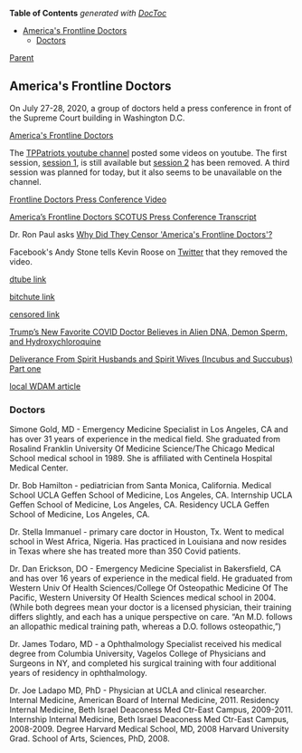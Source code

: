 <!-- START doctoc generated TOC please keep comment here to allow auto update -->
<!-- DON'T EDIT THIS SECTION, INSTEAD RE-RUN doctoc TO UPDATE -->
**Table of Contents**  *generated with [DocToc](https://github.com/thlorenz/doctoc)*

- [America's Frontline Doctors](#americas-frontline-doctors)
  - [Doctors](#doctors)

<!-- END doctoc generated TOC please keep comment here to allow auto update -->

[Parent](#pages/blog/cv19/index)

## America's Frontline Doctors

On July 27-28, 2020, a group of doctors held a press conference in front 
of the Supreme Court building in Washington D.C.


[America's Frontline Doctors](https://www.americasfrontlinedoctors.com/)


The [TPPatriots youtube channel](https://www.youtube.com/channel/UCBDFIhJatqK77qLyA0r-yVg)
posted some videos on youtube.
The first session, [session 1](https://www.youtube.com/watch?v=cKbQbcInHnA),
is still available but [session 2](https://www.youtube.com/watch?v=aX_Q1FaY9pI)
has been removed.  A third session was planned for today, but it also seems
to be unavailable on the channel.





[Frontline Doctors Press Conference Video](https://www.bitchute.com/video/HeC0tHZDX7dk/?fbclid=IwAR2lI5-EL8InuuY6v-Bt_o6lUbg30TLBnwXUCbqASnPhdCmTJOEyDUfLSUQ)

[America’s Frontline Doctors SCOTUS Press Conference Transcript](https://www.rev.com/blog/transcripts/americas-frontline-doctors-scotus-press-conference-transcript)



Dr. Ron Paul asks
[Why Did They Censor 'America's Frontline Doctors'?](https://www.youtube.com/watch?v=rTfZyRrADdA)

Facebook's Andy Stone tells Kevin Roose on 
[Twitter](https://twitter.com/kevinroose/status/1287906751069581318) 
that they removed the video.


[dtube link](https://d.tube/?fbclid=IwAR25IdNZyoE-Czh7YewP-R1NjDNQF-ItB1toUKUWqvYO7HbXEI76D3O83y0#!/v/videostorage2020/QmWHnWJ4A2LZsmLBP8HeYrpcHhfFgTvPV8R4kitEcz9LgH?fbclid=IwAR25IdNZyoE-Czh7YewP-R1NjDNQF-ItB1toUKUWqvYO7HbXEI76D3O83y0?fbclid=IwAR25IdNZyoE-Czh7YewP-R1NjDNQF-ItB1toUKUWqvYO7HbXEI76D3O83y0?fbclid=IwAR25IdNZyoE-Czh7YewP-R1NjDNQF-ItB1toUKUWqvYO7HbXEI76D3O83y0)

[bitchute link](https://www.bitchute.com/video/DLt1TylP1q6Y/)


[censored link](https://www.youtube.com/watch?v=uYkIK6-TNok)


[Trump’s New Favorite COVID Doctor Believes in Alien DNA, Demon Sperm, and Hydroxychloroquine](https://www.thedailybeast.com/stella-immanuel-trumps-new-covid-doctor-believes-in-alien-dna-demon-sperm-and-hydroxychloroquine)


[Deliverance From Spirit Husbands and Spirit Wives (Incubus and Succubus) Part one](https://www.youtube.com/watch?v=CJrJG9xymts)

[local WDAM article](https://www.wdam.com/2020/07/29/misinformation-virus-is-proving-highly-contagious/)

### Doctors

Simone Gold, MD - Emergency Medicine Specialist in Los Angeles, CA and has 
over 31 years of experience in the medical field. She graduated from Rosalind 
Franklin University Of Medicine Science/The Chicago Medical School medical 
school in 1989. She is affiliated with Centinela Hospital Medical Center.

Dr. Bob Hamilton - pediatrician from Santa Monica, California. Medical School 
UCLA Geffen School of Medicine, Los Angeles, CA. Internship UCLA Geffen School 
of Medicine, Los Angeles, CA. Residency UCLA Geffen School of Medicine, Los 
Angeles, CA.

Dr. Stella Immanuel - primary care doctor in Houston, Tx. Went to medical 
school in West Africa, Nigeria. Has practiced in Louisiana and now resides 
in Texas where she has treated more than 350 Covid patients.

Dr. Dan Erickson, DO - Emergency Medicine Specialist in Bakersfield, CA and 
has over 16 years of experience in the medical field. He graduated from Western 
Univ Of Health Sciences/College Of Osteopathic Medicine Of The Pacific, Western 
University Of Health Sciences medical school in 2004. (While both degrees mean 
your doctor is a licensed physician, their training differs slightly, and each 
has a unique perspective on care. “An M.D. follows an allopathic medical 
training path, whereas a D.O. follows osteopathic,”)

Dr. James Todaro, MD - a Ophthalmology Specialist received his medical degree 
from Columbia University, Vagelos College of Physicians and Surgeons in NY, 
and completed his surgical training with four additional years of residency in 
ophthalmology.

Dr. Joe Ladapo MD, PhD - Physician at UCLA and clinical researcher. Internal 
Medicine, American Board of Internal Medicine, 2011. 
Residency Internal Medicine, Beth Israel Deaconess Med Ctr-East Campus, 2009-2011. 
Internship Internal Medicine, Beth Israel Deaconess Med Ctr-East Campus, 
2008-2009. Degree Harvard Medical School, MD, 2008 Harvard University Grad. 
School of Arts, Sciences, PhD, 2008.
